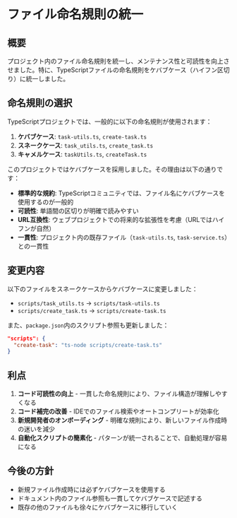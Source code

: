 # ファイル命名規則の統一

## 概要

プロジェクト内のファイル命名規則を統一し、メンテナンス性と可読性を向上させました。特に、TypeScriptファイルの命名規則をケバブケース（ハイフン区切り）に統一しました。

## 命名規則の選択

TypeScriptプロジェクトでは、一般的に以下の命名規則が使用されます：

1. **ケバブケース**: `task-utils.ts`, `create-task.ts`
2. **スネークケース**: `task_utils.ts`, `create_task.ts`
3. **キャメルケース**: `taskUtils.ts`, `createTask.ts`

このプロジェクトではケバブケースを採用しました。その理由は以下の通りです：

- **標準的な規約**: TypeScriptコミュニティでは、ファイル名にケバブケースを使用するのが一般的
- **可読性**: 単語間の区切りが明確で読みやすい
- **URL互換性**: ウェブプロジェクトでの将来的な拡張性を考慮（URLではハイフンが自然）
- **一貫性**: プロジェクト内の既存ファイル（`task-utils.ts`, `task-service.ts`）との一貫性

## 変更内容

以下のファイルをスネークケースからケバブケースに変更しました：

- `scripts/task_utils.ts` → `scripts/task-utils.ts`
- `scripts/create_task.ts` → `scripts/create-task.ts`

また、`package.json`内のスクリプト参照も更新しました：

```json
"scripts": {
  "create-task": "ts-node scripts/create-task.ts"
}
```

## 利点

1. **コード可読性の向上** - 一貫した命名規則により、ファイル構造が理解しやすくなる
2. **コード補完の改善** - IDEでのファイル検索やオートコンプリートが効率化
3. **新規開発者のオンボーディング** - 明確な規則により、新しいファイル作成時の迷いを減少
4. **自動化スクリプトの簡素化** - パターンが統一されることで、自動処理が容易になる

## 今後の方針

- 新規ファイル作成時には必ずケバブケースを使用する
- ドキュメント内のファイル参照も一貫してケバブケースで記述する
- 既存の他のファイルも徐々にケバブケースに移行していく 